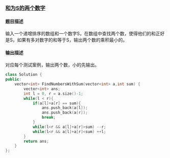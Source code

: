### [和为S的两个数字](https://www.nowcoder.com/practice/390da4f7a00f44bea7c2f3d19491311b?tpId=13&tqId=11195&tPage=3&rp=3&ru=/ta/coding-interviews&qru=/ta/coding-interviews/question-ranking)
#### 题目描述
输入一个递增排序的数组和一个数字S，在数组中查找两个数，使得他们的和正好是S，如果有多对数字的和等于S，输出两个数的乘积最小的。
#### 输出描述
对应每个测试案例，输出两个数，小的先输出。
```c++
class Solution {
public:
    vector<int> FindNumbersWithSum(vector<int> a,int sum) {
        vector<int> ans;
        int l = 0, r = a.size()-1;
        while(l < r){
            if(a[l]+a[r] == sum){
                ans.push_back(a[l]);
                ans.push_back(a[r]);
                break;
            }
            while(l<r && a[l]+a[r]>sum) --r;
            while(l<r && a[l]+a[r]<sum) ++l;
        }
        return ans;
    }
};
```